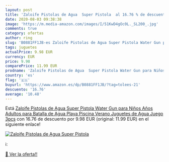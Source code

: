 ```yaml
---
layout: post
title: 'Zaloife Pistolas de Agua  Super Pistola  al 16.76 % de descuento'
date: 2020-08-03 09:38:38
image: 'https://m.media-amazon.com/images/I/51KwD4gOc0L._SL200_.jpg'
comments: true
category: ofertas
author: ring
slug: 'B0881FF1JB-es Zaloife Pistolas de Agua Super Pistola Water Gun para...'
tags: juguetes
actualPrice: 9.98 EUR
currency: EUR
price: 9.98
comparePrice: 11.99 EUR
prodname: 'Zaloife Pistolas de Agua  Super Pistola Water Gun para Niños Años Adultos para Batalla de Agua  Playa  Piscina Verano Juguetes de Agua Juego 3pcs'
country: 'es'
flag: '🇪🇸'
buyurl: 'https://www.amazon.es/dp/B0881FF1JB/?tag=tolees-21'
descuento: '16.76'
average: '10.48'
---
```


Está [Zaloife Pistolas de Agua  Super Pistola Water Gun para Niños Años Adultos para Batalla de Agua  Playa  Piscina Verano Juguetes de Agua Juego 3pcs](https://www.amazon.es/dp/B0881FF1JB/?tag=tolees-21) con 16.76 de descuento por 9.98 EUR (original: 11.99 EUR) en el siguiente enlace!

[![Zaloife Pistolas de Agua  Super Pistola ](https://m.media-amazon.com/images/I/51KwD4gOc0L._SL200_.jpg)](https://www.amazon.es/dp/B0881FF1JB/?tag=tolees-21)

ℹ️:


[🛒 Ver la oferta!!](https://www.amazon.es/dp/B0881FF1JB/?tag=tolees-21)
